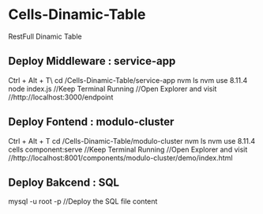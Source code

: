 # Cells-Dinamic-Table
RestFull Dinamic Table

## Deploy Middleware : service-app

  Ctrl + Alt + T\ 
  cd /Cells-Dinamic-Table/service-app
  nvm ls
  nvm use 8.11.4
  node index.js
  //Keep Terminal Running
  //Open Explorer and visit 
  //http://localhost:3000/endpoint

## Deploy Fontend : modulo-cluster

  Ctrl + Alt + T
  cd /Cells-Dinamic-Table/modulo-cluster
  nvm ls
  nvm use 8.11.4
  cells component:serve
  //Keep Terminal Running
  //Open Explorer and visit 
  //http://localhost:8001/components/modulo-cluster/demo/index.html


## Deploy Bakcend : SQL
  
  mysql -u root -p
  //Deploy the SQL file content
  
